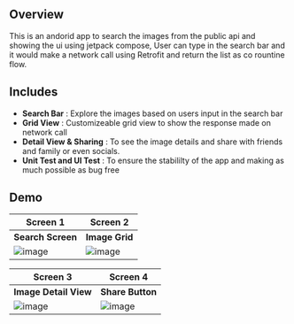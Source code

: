 ## Overview 

This is an andorid app to search the images from the public api and showing the ui using jetpack compose, User can type in the search bar and it would make a network call using Retrofit and return the list as co rountine flow. 


## Includes
- **Search Bar** : Explore the images based on users input in the search bar
- **Grid View** : Customizeable grid view to show the response made on network call
- **Detail View & Sharing** : To see the image details and share with friends and family or even socials.
- **Unit Test and UI Test** : To ensure the stabililty of the app and making as much possible as bug free


## Demo 
| **Screen 1**        | **Screen 2**         |
|---------------------|----------------------|
| **Search Screen**    | **Image Grid**       |
| ![image](https://github.com/user-attachments/assets/475346a7-0739-4201-b813-a1dd62791f20)| ![image](https://github.com/user-attachments/assets/fcce14bd-0d85-492f-9379-3a5c53a9da7b) |
 
| **Screen 3**          | **Screen 4**         |
|---------------------|----------------------|
| **Image Detail View** | **Share Button**     |
 | ![image](https://github.com/user-attachments/assets/5ff59e4b-bbae-46ea-9efb-521f8de3a9c6) | ![image](https://github.com/user-attachments/assets/3791cc7f-68a3-4d77-a3c5-380510281bb9) |
 
